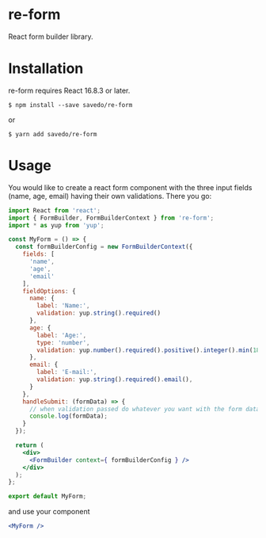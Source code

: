 re-form
=======

React form builder library.

Installation
=======

re-form requires React 16.8.3 or later.

`$ npm install --save savedo/re-form`

or

`$ yarn add savedo/re-form`

Usage
=====

You would like to create a react form component with the three input fields (name, age, email) having their own validations. There you go:

```jsx
import React from 'react';
import { FormBuilder, FormBuilderContext } from 're-form';
import * as yup from 'yup';

const MyForm = () => {
  const formBuilderConfig = new FormBuilderContext({
    fields: [
      'name',
      'age',
      'email'
    ],
    fieldOptions: {
      name: {
        label: 'Name:',
        validation: yup.string().required()
      },
      age: {
        label: 'Age:',
        type: 'number',
        validation: yup.number().required().positive().integer().min(18)
      },
      email: {
        label: 'E-mail:',
        validation: yup.string().required().email(),
      }
    },
    handleSubmit: (formData) => {
      // when validation passed do whatever you want with the form data
      console.log(formData);
    }
  });

  return (
    <div>
      <FormBuilder context={ formBuilderConfig } />
    </div>
  );
};

export default MyForm;
```

and use your component

```jsx
<MyForm />
```
